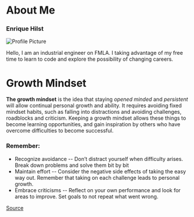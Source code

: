 # About Me
### Enrique Hilst
![Profile Picture](https://scontent-ort2-2.xx.fbcdn.net/v/t1.0-9/38016088_10156574294158659_7291765440995393536_o.jpg?_nc_cat=103&_nc_sid=09cbfe&_nc_ohc=9SifMiqRKh8AX9DxEax&_nc_ht=scontent-ort2-2.xx&oh=b59f663176e200073bfb27fb21df4fa5&oe=5EF92895)

Hello, I am an industrial engineer on FMLA. I taking advantage of my free time to learn to code and explore the possibility of changing careers.

# Growth Mindset
**The growth mindset** is the idea that staying *opened minded* and *persistent* will allow continual personal growth and ability. It requires avoiding fixed mindset habits, such as falling into distractions and avoiding challenges, roadblocks and criticism. Keeping a growth mindset allows these things to become learning opportunities, and gain inspiration by others who have overcome difficulties to become successful. 

### Remember:
- Recognize avoidance
-- Don’t distract yourself when difficulty arises. Break down problems and solve them bit by bit
- Maintain effort
-- Consider the negative side effects of taking the easy way out. Remember that taking on each challenge leads to personal growth.
- Embrace criticisms 
-- Reflect on your own performance and look for areas to improve. Set goals to not repeat what went wrong.

[Source](https://www.atlassian.com/blog/inside-atlassian/growth-mindset)
